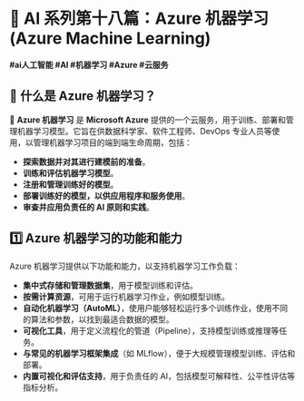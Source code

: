 # 🎯 AI 系列第十八篇：Azure 机器学习 (Azure Machine Learning)  

**#ai人工智能 #AI #机器学习 #Azure #云服务**  

## 📌 什么是 Azure 机器学习？  

📌 **Azure 机器学习** 是 **Microsoft Azure** 提供的一个云服务，用于训练、部署和管理机器学习模型。它旨在供数据科学家、软件工程师、DevOps 专业人员等使用，以管理机器学习项目的端到端生命周期，包括：

- **探索数据并对其进行建模前的准备**。
- **训练和评估机器学习模型**。
- **注册和管理训练好的模型**。
- **部署训练好的模型，以供应用程序和服务使用**。
- **审查并应用负责任的 AI 原则和实践**。

## 1️⃣ Azure 机器学习的功能和能力  

Azure 机器学习提供以下功能和能力，以支持机器学习工作负载：

- **集中式存储和管理数据集**，用于模型训练和评估。
- **按需计算资源**，可用于运行机器学习作业，例如模型训练。
- **自动化机器学习（AutoML）**，使用户能够轻松运行多个训练作业，使用不同的算法和参数，以找到最适合数据的模型。
- **可视化工具**，用于定义流程化的管道（Pipeline），支持模型训练或推理等任务。
- **与常见的机器学习框架集成**（如 MLflow），便于大规模管理模型训练、评估和部署。
- **内置可视化和评估支持**，用于负责任的 AI，包括模型可解释性、公平性评估等指标分析。
